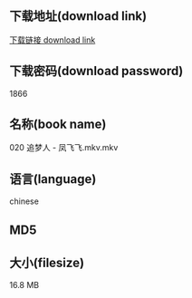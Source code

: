 ## 下载地址(download link)
[下载链接 download link](https://tutu365.netlify.app/?s=020+%E8%BF%BD%E6%A2%A6%E4%BA%BA+-+%E5%87%A4%E9%A3%9E%E9%A3%9E.mkv)

## 下载密码(download password)
1866

## 名称(book name)
020 追梦人 - 凤飞飞.mkv.mkv

## 语言(language)
chinese

## MD5


## 大小(filesize)
16.8 MB
